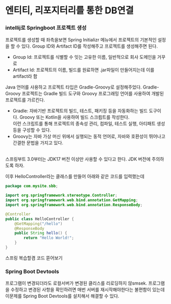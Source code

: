<h1>엔티티, 리포지터리를 통한 DB연결</h1>

<h3>intellij로 Springboot 프로젝트 생성</h3>
프로젝트를 생성할 때 좌측을보면 Spring Initializr 메뉴에서 프로젝트의 기본적인 설정을 할 수 있다.
Group ID와 Artifact ID를 작성해주고 프로젝트를 생성해주면 된다.

* Group Id: 프로젝트를 식별할 수 잇는 고유한 이름, 일반적으로 회사 도메인을 거꾸로
* Artifact Id: 프로젝트의 이름, 빌드를 원료하면 .jar파일이 만들어지는데 이를 artifact라 함

Java 언어를 사용하고 프로젝트 타입은 Gradle-Groovy로 설정해주었다.
Gradle-Groovy 프로젝트는 Gradle 빌드 도구와 Groovy 프로그래밍 언어를 사용하여 개발된 프로젝트를 가르킨다.

* Gradle: 자바기반 프로젝트의 빌드, 테스트, 패키징 등을 자동화하는 빌드 도구이다. Groovy 또는 Kotlin을 사용하여 빌드 스크릡트를 작성한다. <br>
	  이런 스크립트를 통해 프로젝트의 종속성 관리, 컴파일, 테스트 실행, 아티패트 생성 등을 구성할 수 있다.
* Groovy는 자바 가상 머신 위에서 실행되는 동적 언어로, 자바와 호환성이 뛰어나고 간결한 문법을 가지고 있다.

<br>
스프링부트 3.0부터는 JDK17 버전 이상만 사용할 수 있다고 한다.
JDK 버전에 주의하도록 하자.



이후 HelloController라는 클래스를 만들어 아래와 같은 코드를 입력했는데

```java
package com.mysite.sbb;

import org.springframework.stereotype.Controller;
import org.springframework.web.bind.annotation.GetMapping;
import org.springframework.web.bind.annotation.ResponseBody;

@Controller
public class HelloController {
	@GetMapping("/hello")
	@ResponseBody
	public String hello() {
		return "Hello World!";
	}
}
```

스프링 복습할겸 코드 뜯어보기


<h3>Spring Boot Devtools</h3>
프로그램이 변경되더라도 로컬서버가 변경된 클리스를 리로딩하지 않smsek.
프로그램을 수정하고 변경된 사항을 확인하려면 매번 서버를 재시작해야한다는 불편함이 있는데 이문제를 Spring Boot Devtools를 설치해서 해결할 수 있다.


